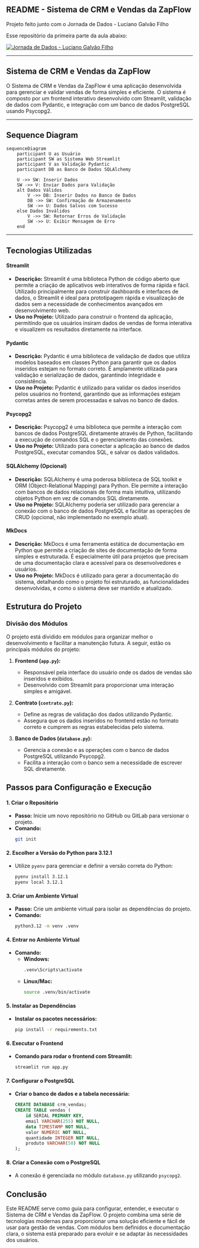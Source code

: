 
## README - Sistema de CRM e Vendas da ZapFlow

Projeto feito junto com o Jornada de Dados - Luciano Galvão Filho

Esse repositório da primeira parte da aula abaixo:

[![Jornada de Dados - Luciano Galvão Filho](https://img.youtube.com/vi/I-4noY9hGTQ/0.jpg)](https://www.youtube.com/watch?v=I-4noY9hGTQ)


---
## Sistema de CRM e Vendas da ZapFlow

O Sistema de CRM e Vendas da ZapFlow é uma aplicação desenvolvida para gerenciar e validar vendas de forma simples e eficiente. O sistema é composto por um frontend interativo desenvolvido com Streamlit, validação de dados com Pydantic, e integração com um banco de dados PostgreSQL usando Psycopg2.

---

## Sequence Diagram

```mermaid
sequenceDiagram
    participant U as Usuário
    participant SW as Sistema Web Streamlit
    participant V as Validação Pydantic
    participant DB as Banco de Dados SQLAlchemy
    
    U ->> SW: Inserir Dados
    SW ->> V: Enviar Dados para Validação
    alt Dados Válidos
        V ->> DB: Inserir Dados no Banco de Dados
        DB ->> SW: Confirmação de Armazenamento
        SW ->> U: Dados Salvos com Sucesso
    else Dados Inválidos
        V ->> SW: Retornar Erros de Validação
        SW ->> U: Exibir Mensagem de Erro
    end
```

---

## Tecnologias Utilizadas

#### Streamlit

- **Descrição:** Streamlit é uma biblioteca Python de código aberto que permite a criação de aplicativos web interativos de forma rápida e fácil. Utilizado principalmente para construir dashboards e interfaces de dados, o Streamlit é ideal para prototipagem rápida e visualização de dados sem a necessidade de conhecimentos avançados em desenvolvimento web.
- **Uso no Projeto:** Utilizado para construir o frontend da aplicação, permitindo que os usuários insiram dados de vendas de forma interativa e visualizem os resultados diretamente na interface.

#### Pydantic

- **Descrição:** Pydantic é uma biblioteca de validação de dados que utiliza modelos baseados em classes Python para garantir que os dados inseridos estejam no formato correto. É amplamente utilizada para validação e serialização de dados, garantindo integridade e consistência.
- **Uso no Projeto:** Pydantic é utilizado para validar os dados inseridos pelos usuários no frontend, garantindo que as informações estejam corretas antes de serem processadas e salvas no banco de dados.

#### Psycopg2

- **Descrição:** Psycopg2 é uma biblioteca que permite a interação com bancos de dados PostgreSQL diretamente através de Python, facilitando a execução de comandos SQL e o gerenciamento das conexões.
- **Uso no Projeto:** Utilizado para conectar a aplicação ao banco de dados PostgreSQL, executar comandos SQL, e salvar os dados validados.

#### SQLAlchemy (Opcional)

- **Descrição:** SQLAlchemy é uma poderosa biblioteca de SQL toolkit e ORM (Object-Relational Mapping) para Python. Ele permite a interação com bancos de dados relacionais de forma mais intuitiva, utilizando objetos Python em vez de comandos SQL diretamente.
- **Uso no Projeto:** SQLAlchemy poderia ser utilizado para gerenciar a conexão com o banco de dados PostgreSQL e facilitar as operações de CRUD (opcional, não implementado no exemplo atual).

#### MkDocs

- **Descrição:** MkDocs é uma ferramenta estática de documentação em Python que permite a criação de sites de documentação de forma simples e estruturada. É especialmente útil para projetos que precisam de uma documentação clara e acessível para os desenvolvedores e usuários.
- **Uso no Projeto:** MkDocs é utilizado para gerar a documentação do sistema, detalhando como o projeto foi estruturado, as funcionalidades desenvolvidas, e como o sistema deve ser mantido e atualizado.
## Estrutura do Projeto

### Divisão dos Módulos

O projeto está dividido em módulos para organizar melhor o desenvolvimento e facilitar a manutenção futura. A seguir, estão os principais módulos do projeto:

1. **Frontend (`app.py`):**
   - Responsável pela interface do usuário onde os dados de vendas são inseridos e exibidos.
   - Desenvolvido com Streamlit para proporcionar uma interação simples e amigável.

2. **Contrato (`contrato.py`):**
   - Define as regras de validação dos dados utilizando Pydantic.
   - Assegura que os dados inseridos no frontend estão no formato correto e cumprem as regras estabelecidas pelo sistema.

3. **Banco de Dados (`database.py`):**
   - Gerencia a conexão e as operações com o banco de dados PostgreSQL utilizando Psycopg2.
   - Facilita a interação com o banco sem a necessidade de escrever SQL diretamente.
## Passos para Configuração e Execução

#### 1. Criar o Repositório

- **Passo:** Inicie um novo repositório no GitHub ou GitLab para versionar o projeto.
- **Comando:**
  ```bash
  git init
  ```

#### 2. Escolher a Versão do Python para 3.12.1

- Utilize `pyenv` para gerenciar e definir a versão correta do Python:
  ```bash
  pyenv install 3.12.1
  pyenv local 3.12.1
  ```

#### 3. Criar um Ambiente Virtual

- **Passo:** Crie um ambiente virtual para isolar as dependências do projeto.
- **Comando:**
  ```bash
  python3.12 -m venv .venv
  ```

#### 4. Entrar no Ambiente Virtual

- **Comando:**
  - **Windows:**
    ```bash
    .venv\Scripts\activate
    ```
  - **Linux/Mac:**
    ```bash
    source .venv/bin/activate
    ```

#### 5. Instalar as Dependências

- **Instalar os pacotes necessários:**
  ```bash
  pip install -r requirements.txt
  ```

#### 6. Executar o Frontend

- **Comando para rodar o frontend com Streamlit:**
  ```bash
  streamlit run app.py
  ```

#### 7. Configurar o PostgreSQL

- **Criar o banco de dados e a tabela necessária:**
  ```sql
  CREATE DATABASE crm_vendas;
  CREATE TABLE vendas (
      id SERIAL PRIMARY KEY,
      email VARCHAR(255) NOT NULL,
      data TIMESTAMP NOT NULL,
      valor NUMERIC NOT NULL,
      quantidade INTEGER NOT NULL,
      produto VARCHAR(50) NOT NULL
  );
  ```

#### 8. Criar a Conexão com o PostgreSQL

- A conexão é gerenciada no módulo `database.py` utilizando `psycopg2`.

## Conclusão

Este README serve como guia para configurar, entender, e executar o Sistema de CRM e Vendas da ZapFlow. O projeto combina uma série de tecnologias modernas para proporcionar uma solução eficiente e fácil de usar para gestão de vendas. Com módulos bem definidos e documentação clara, o sistema está preparado para evoluir e se adaptar às necessidades dos usuários.
